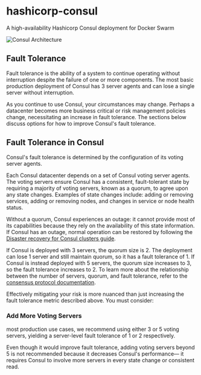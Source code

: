 # hashicorp-consul
A high-availability Hashicorp Consul deployment for Docker Swarm

![Consul Architecture](https://github.com/YouMightNotNeedKubernetes/hashicorp-consul/assets/4363857/8219e0ac-5bbf-4cb9-9649-b01fbfe824b8)

## Fault Tolerance
Fault tolerance is the ability of a system to continue operating without interruption despite the failure of one or more components. The most basic production deployment of Consul has 3 server agents and can lose a single server without interruption.

As you continue to use Consul, your circumstances may change. Perhaps a datacenter becomes more business critical or risk management policies change, necessitating an increase in fault tolerance. The sections below discuss options for how to improve Consul's fault tolerance.

## Fault Tolerance in Consul
Consul's fault tolerance is determined by the configuration of its voting server agents.

Each Consul datacenter depends on a set of Consul voting server agents. The voting servers ensure Consul has a consistent, fault-tolerant state by requiring a majority of voting servers, known as a quorum, to agree upon any state changes. Examples of state changes include: adding or removing services, adding or removing nodes, and changes in service or node health status.

Without a quorum, Consul experiences an outage: it cannot provide most of its capabilities because they rely on the availability of this state information. If Consul has an outage, normal operation can be restored by following the [Disaster recovery for Consul clusters guide](https://developer.hashicorp.com/consul/tutorials/datacenter-operations/recovery-outage).

If Consul is deployed with 3 servers, the quorum size is 2. The deployment can lose 1 server and still maintain quorum, so it has a fault tolerance of 1. If Consul is instead deployed with 5 servers, the quorum size increases to 3, so the fault tolerance increases to 2. To learn more about the relationship between the number of servers, quorum, and fault tolerance, refer to the [consensus protocol documentation](https://developer.hashicorp.com/consul/docs/architecture/consensus#deployment_table).

Effectively mitigating your risk is more nuanced than just increasing the fault tolerance metric described above. You must consider:

### Add More Voting Servers
most production use cases, we recommend using either 3 or 5 voting servers, yielding a server-level fault tolerance of 1 or 2 respectively.

Even though it would improve fault tolerance, adding voting servers beyond 5 is not recommended because it decreases Consul's performance— it requires Consul to involve more servers in every state change or consistent read.
